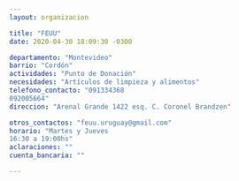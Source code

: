 ```yaml
---
layout: organizacion

title: "FEUU"
date: 2020-04-30 18:09:30 -0300

departamento: "Montevideo"
barrio: "Cordón"
actividades: "Punto de Donación"
necesidades: "Artículos de limpieza y alimentos"
telefono_contacto: "091334368
092005664"
direccion: "Arenal Grande 1422 esq. C. Coronel Brandzen"

otros_contactos: "feuu.uruguay@gmail.com"
horario: "Martes y Jueves
16:30 a 19:00hs"
aclaraciones: ""
cuenta_bancaria: ""

---
```

